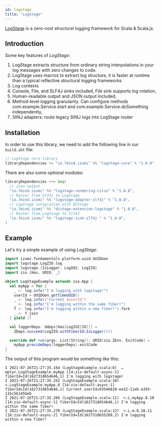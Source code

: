 ```yaml
---
id: logstage
title: "LogStage"
---
```


[LogStage](https://izumi.7mind.io/logstage/) is a zero-cost structural logging framework for Scala & Scala.js.

## Introduction

Some key features of _LogStage_:

1. LogStage extracts structure from ordinary string interpolations in your log messages with zero changes to code.
2. LogStage uses macros to extract log structure, it is faster at runtime than a typical reflective structural logging frameworks
3. Log contexts
4. Console, File, and SLF4J sinks included, File sink supports log rotation,
5. Human-readable output and JSON output included,
6. Method-level logging granularity. Can configure methods com.example.Service.start and com.example.Service.doSomething independently,
7. Slf4J adapters: route legacy Slf4J logs into LogStage router

## Installation

In order to use this library, we need to add the following line in our `build.sbt` file:

```scala
// LogStage core library
libraryDependencies += "io.7mind.izumi" %% "logstage-core" % "1.0.8"
```

There are also some optional modules:

```scala
libraryDependencies ++= Seq(
  // Json output
  "io.7mind.izumi" %% "logstage-rendering-circe" % "1.0.8",
  // Router from Slf4j to LogStage
  "io.7mind.izumi" %% "logstage-adapter-slf4j" % "1.0.8",
  // LogStage integration with DIStage
  "io.7mind.izumi" %% "distage-extension-logstage" % "1.0.8",
  // Router from LogStage to Slf4J
  "io.7mind.izumi" %% "logstage-sink-slf4j " % "1.0.8",
)
```

## Example

Let's try a simple example of using _LogStage_:

```scala
import izumi.fundamentals.platform.uuid.UUIDGen
import logstage.LogZIO.log
import logstage.{IzLogger, LogIO2, LogZIO}
import zio.{Has, URIO, _}

object LogStageExample extends zio.App {
  val myApp = for {
    _ <- log.info("I'm logging with logstage!")
    userId = UUIDGen.getTimeUUID()
    _ <- log.info(s"Current $userId")
    _ <- log.info("I'm logging within the same fiber!")
    f <- log.info("I'm logging within a new fiber!").fork
    _ <- f.join
  } yield ()

  val loggerDeps: Udeps[Has[LogIO2[IO]]] =
    ZDeps.succeed(LogZIO.withFiberId(IzLogger()))

  override def run(args: List[String]): URIO[zio.ZEnv, ExitCode] =
    myApp.provideDeps(loggerDeps).exitCode
}
```

The output of this program would be something like this:

```
I 2021-07-26T21:27:35.164 (LogStageExample.scala:8)  …mpty>.LogStageExample.myApp [14:zio-default-async-1] fiberId=Id(1627318654646,1) I'm logging with logstage!
I 2021-07-26T21:27:35.252 (LogStageExample.scala:10)  <.LogStageExample.myApp.8 [14:zio-default-async-1] fiberId=Id(1627318654646,1) Current userId=93546810-ee32-11eb-a393-11bc5b145beb
I 2021-07-26T21:27:35.266 (LogStageExample.scala:11)  <.L.myApp.8.10 [14:zio-default-async-1] fiberId=Id(1627318654646,1) I'm logging within the same fiber!
I 2021-07-26T21:27:35.270 (LogStageExample.scala:12)  <.L.m.8.10.11 [16:zio-default-async-2] fiberId=Id(1627318655269,2) I'm logging within a new fiber!
```
